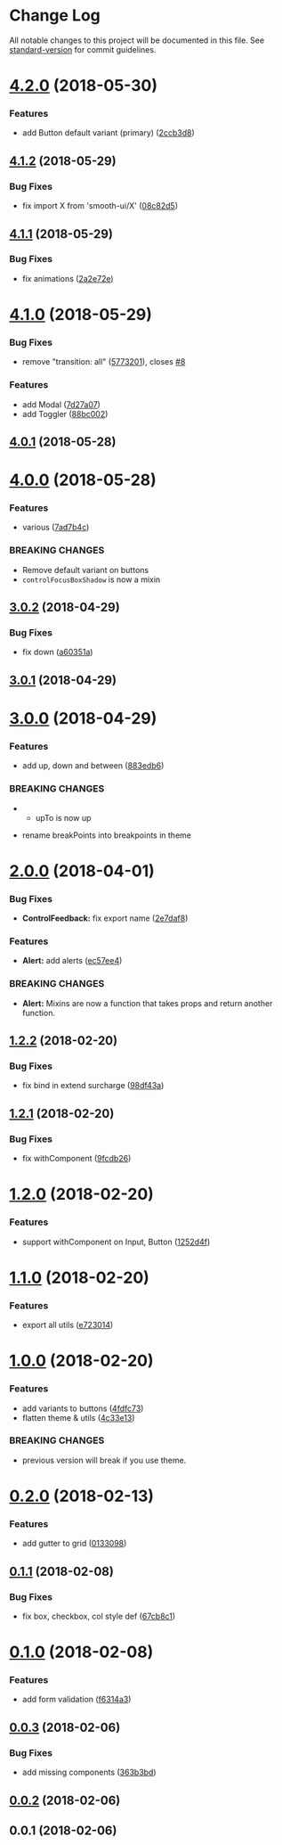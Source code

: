 # Change Log

All notable changes to this project will be documented in this file. See [standard-version](https://github.com/conventional-changelog/standard-version) for commit guidelines.

<a name="4.2.0"></a>
# [4.2.0](https://github.com/smooth-code/smooth-ui/compare/v4.1.2...v4.2.0) (2018-05-30)


### Features

* add Button default variant (primary) ([2ccb3d8](https://github.com/smooth-code/smooth-ui/commit/2ccb3d8))



<a name="4.1.2"></a>
## [4.1.2](https://github.com/smooth-code/smooth-ui/compare/v4.1.1...v4.1.2) (2018-05-29)


### Bug Fixes

* fix import X from 'smooth-ui/X' ([08c82d5](https://github.com/smooth-code/smooth-ui/commit/08c82d5))



<a name="4.1.1"></a>
## [4.1.1](https://github.com/smooth-code/smooth-ui/compare/v4.1.0...v4.1.1) (2018-05-29)


### Bug Fixes

* fix animations ([2a2e72e](https://github.com/smooth-code/smooth-ui/commit/2a2e72e))



<a name="4.1.0"></a>
# [4.1.0](https://github.com/smooth-code/smooth-ui/compare/v4.0.1...v4.1.0) (2018-05-29)


### Bug Fixes

* remove "transition: all" ([5773201](https://github.com/smooth-code/smooth-ui/commit/5773201)), closes [#8](https://github.com/smooth-code/smooth-ui/issues/8)


### Features

* add Modal ([7d27a07](https://github.com/smooth-code/smooth-ui/commit/7d27a07))
* add Toggler ([88bc002](https://github.com/smooth-code/smooth-ui/commit/88bc002))



<a name="4.0.1"></a>
## [4.0.1](https://github.com/smooth-code/smooth-ui/compare/v4.0.0...v4.0.1) (2018-05-28)



<a name="4.0.0"></a>
# [4.0.0](https://github.com/smooth-code/smooth-ui/compare/v3.0.2...v4.0.0) (2018-05-28)


### Features

* various ([7ad7b4c](https://github.com/smooth-code/smooth-ui/commit/7ad7b4c))


### BREAKING CHANGES

* Remove default variant on buttons
* `controlFocusBoxShadow` is now a mixin



<a name="3.0.2"></a>
## [3.0.2](https://github.com/smooth-code/smooth-ui/compare/v3.0.1...v3.0.2) (2018-04-29)


### Bug Fixes

* fix down ([a60351a](https://github.com/smooth-code/smooth-ui/commit/a60351a))



<a name="3.0.1"></a>
## [3.0.1](https://github.com/smooth-code/smooth-ui/compare/v3.0.0...v3.0.1) (2018-04-29)



<a name="3.0.0"></a>
# [3.0.0](https://github.com/smooth-code/smooth-ui/compare/v2.0.0...v3.0.0) (2018-04-29)


### Features

* add up, down and between ([883edb6](https://github.com/smooth-code/smooth-ui/commit/883edb6))


### BREAKING CHANGES

* - upTo is now up
- rename breakPoints into breakpoints in theme



<a name="2.0.0"></a>
# [2.0.0](https://github.com/smooth-code/smooth-ui/compare/v1.2.2...v2.0.0) (2018-04-01)


### Bug Fixes

* **ControlFeedback:** fix export name ([2e7daf8](https://github.com/smooth-code/smooth-ui/commit/2e7daf8))


### Features

* **Alert:** add alerts ([ec57ee4](https://github.com/smooth-code/smooth-ui/commit/ec57ee4))


### BREAKING CHANGES

* **Alert:** Mixins are now a function that takes props and return another function.



<a name="1.2.2"></a>
## [1.2.2](https://github.com/smooth-code/smooth-ui/compare/v1.2.1...v1.2.2) (2018-02-20)


### Bug Fixes

* fix bind in extend surcharge ([98df43a](https://github.com/smooth-code/smooth-ui/commit/98df43a))



<a name="1.2.1"></a>
## [1.2.1](https://github.com/smooth-code/smooth-ui/compare/v1.2.0...v1.2.1) (2018-02-20)


### Bug Fixes

* fix withComponent ([9fcdb26](https://github.com/smooth-code/smooth-ui/commit/9fcdb26))



<a name="1.2.0"></a>
# [1.2.0](https://github.com/smooth-code/smooth-ui/compare/v1.1.0...v1.2.0) (2018-02-20)


### Features

* support withComponent on Input, Button ([1252d4f](https://github.com/smooth-code/smooth-ui/commit/1252d4f))



<a name="1.1.0"></a>
# [1.1.0](https://github.com/smooth-code/smooth-ui/compare/v1.0.0...v1.1.0) (2018-02-20)


### Features

* export all utils ([e723014](https://github.com/smooth-code/smooth-ui/commit/e723014))



<a name="1.0.0"></a>
# [1.0.0](https://github.com/smooth-code/smooth-ui/compare/v0.2.0...v1.0.0) (2018-02-20)


### Features

* add variants to buttons ([4fdfc73](https://github.com/smooth-code/smooth-ui/commit/4fdfc73))
* flatten theme & utils ([4c33e13](https://github.com/smooth-code/smooth-ui/commit/4c33e13))


### BREAKING CHANGES

* previous version will break if you use theme.



<a name="0.2.0"></a>
# [0.2.0](https://github.com/smooth-code/smooth-ui/compare/v0.1.1...v0.2.0) (2018-02-13)


### Features

* add gutter to grid ([0133098](https://github.com/smooth-code/smooth-ui/commit/0133098))



<a name="0.1.1"></a>
## [0.1.1](https://github.com/smooth-code/smooth-ui/compare/v0.1.0...v0.1.1) (2018-02-08)


### Bug Fixes

* fix box, checkbox, col style def ([67cb8c1](https://github.com/smooth-code/smooth-ui/commit/67cb8c1))



<a name="0.1.0"></a>
# [0.1.0](https://github.com/smooth-code/smooth-ui/compare/v0.0.3...v0.1.0) (2018-02-08)


### Features

* add form validation ([f6314a3](https://github.com/smooth-code/smooth-ui/commit/f6314a3))



<a name="0.0.3"></a>
## [0.0.3](https://github.com/smooth-code/smooth-ui/compare/v0.0.2...v0.0.3) (2018-02-06)


### Bug Fixes

* add missing components ([363b3bd](https://github.com/smooth-code/smooth-ui/commit/363b3bd))



<a name="0.0.2"></a>
## [0.0.2](https://github.com/smooth-code/smooth-ui/compare/v0.0.1...v0.0.2) (2018-02-06)



<a name="0.0.1"></a>
## 0.0.1 (2018-02-06)

